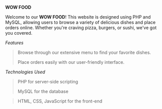 **WOW FOOD**

Welcome to our **WOW FOOD**! This website is designed using PHP and MySQL, allowing users to browse a variety of delicious dishes and place orders online. Whether you're craving pizza, burgers, or sushi, we've got you covered.

_Features_
>Browse through our extensive menu to find your favorite dishes.
>
>Place orders easily with our user-friendly interface.

_Technologies Used_
>PHP for server-side scripting
>
>MySQL for the database

>HTML, CSS, JavaScript for the front-end
